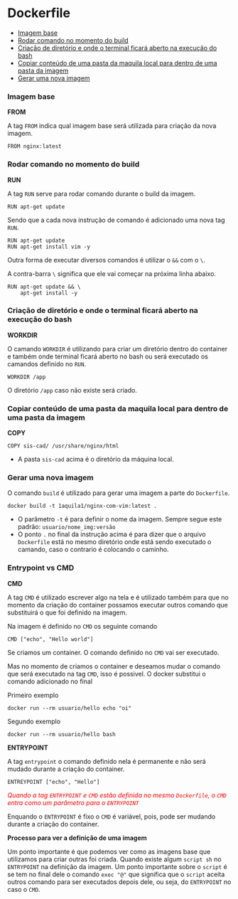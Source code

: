 <h1>Dockerfile</h1>

<ul>
    <li>
        <a href="#from">
            Imagem base
        </a>
    </li>
    <li>
        <a href="#run">
            Rodar comando no momento do build
        </a>
    </li>
    <li>
        <a href="#workdir">
            Criação de diretório e onde o terminal ficará aberto na execução do bash
        </a>
    </li>
    <li>
        <a href="#copy">
            Copiar conteúdo de uma pasta da maquila local para dentro de uma pasta da imagem
        </a>
    </li>
    <li>
        <a href="#build">
            Gerar uma nova imagem
        </a>
    </li>
</ul>

<h3 id="from">Imagem base</h3>
<b>FROM</b>

A tag `FROM` indica qual imagem base será utilizada para criação da nova imagem.
```
FROM nginx:latest
```
<h3 id="run">Rodar comando no momento do build</h3>
<b>RUN</b>

A tag `RUN` serve para rodar comando durante o build da imagem.

```
RUN apt-get update
```
Sendo que a cada nova instrução de comando é adicionado uma nova tag `RUN`.
```
RUN apt-get update
RUN apt-get install vim -y
```

Outra forma de executar diversos comandos é utilizar o `&&` com o `\`.

A contra-barra `\` significa que ele vai começar na próxima linha abaixo.
```
RUN apt-get update && \
    apt-get install -y
```

<h3 id="workdir">Criação de diretório e onde o terminal ficará aberto na execução do bash</h3>

<b>WORKDIR</b>

O camando `WORKDIR` é utilizando para criar um diretório dentro do container e também onde terminal ficará aberto no bash ou será executado os camandos definido no `RUN`.
```
WORKDIR /app
```
O diretório `/app` caso não existe será criado.

<h3 id="copy">Copiar conteúdo de uma pasta da maquila local para dentro de uma pasta da imagem</h3>

<b>COPY</b>

```
COPY sis-cad/ /usr/share/nginx/html
```

- A pasta `sis-cad` acima é o diretório da máquina local.

<h3 id="build">Gerar uma nova imagem</h3>

O comando `build` é utilizado para gerar uma imagem a parte do `Dockerfile`.
```
docker build -t 1aquila1/nginx-com-vim:latest .
```
- O parâmetro `-t` é para definir o nome da imagem. Sempre segue este padrão: `usuario/nome_img:versão`
- O ponto `.` no final da instrução acima é para dizer que o arquivo `Dockerfile` está no mesmo diretório onde está sendo executado o camando, caso o contrario é colocando o caminho.

<h3>Entrypoint vs CMD</h3>

<b>CMD</b>

A tag `CMD` é utilizado escrever algo na tela e é utilizado também para que no momento da criação do container possamos executar outros comando que substituirá o que foi definido na imagem.

Na imagem é definido no `CMD` os seguinte comando
```
CMD ["echo", "Hello world"]
```

Se criamos um container. O comando definido no `CMD` vai ser executado.

Mas no momento de criamos o container e deseamos mudar o comando que será executado na tag `CMD`, isso é possivel. O docker substitui o comando adicionado no final

Primeiro exemplo
```
docker run --rm usuario/hello echo "oi"
```
Segundo exemplo
```
docker run --rm usuario/hello bash
```

<b>ENTRYPOINT</b>

A tag `entrypoint` o comando definido nela é permanente e não será mudado durante a criação do container.

```
ENTREYPOINT ["echo", "Hello"]
```

<i style="color: red">Quando a tag <code>ENTRYPOINT</code> e <code>CMD</code> estão definida no mesmo <code>Dockerfile</code>, o <code>CMD</code> entra como um parâmetro para o <code>ENTRYPOINT</code></i>

Enquando o `ENTRYPOINT` é fixo o `CMD` é variável, pois, pode ser mudando durante a criação do container.

<b>Processo para ver a definição de uma imagem</b>

Um ponto importante é que podemos ver como as imagens base que utilizamos para criar outras foi criada. Quando existe algum `script sh` no `ENTRYPOINT` na definição da imagem. Um ponto importante sobre o `script` é se tem no final dele o comando `exec "@"` que significa que o `script` aceita outros comando para ser executados depois dele, ou seja, do `ENTRYPOINT` no caso o `CMD`.



